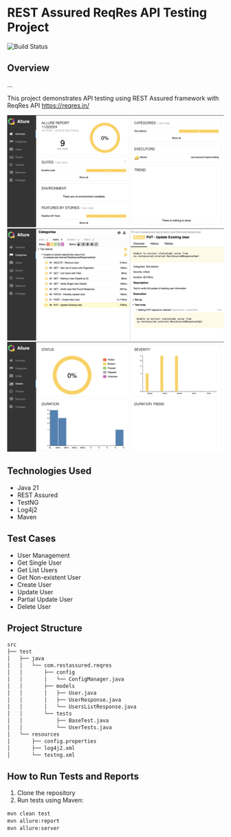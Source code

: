 # REST Assured ReqRes API Testing Project

![Build Status](https://github.com/fatihmcicek/rest-assured-reqres-testing/actions/workflows/maven.yml/badge.svg)

## Overview
...



This project demonstrates API testing using REST Assured framework with ReqRes API https://reqres.in/

<p align="center">
  <img src="src/test/resources/images-report/1.png" alt="image" />
  <img src="src/test/resources/images-report/2.png" alt="image" />
  <img src="src/test/resources/images-report/3.png" alt="image" />
</p>

## Technologies Used
- Java 21
- REST Assured
- TestNG
- Log4j2
- Maven

## Test Cases
- User Management
- Get Single User
- Get List Users
- Get Non-existent User
- Create User
- Update User
- Partial Update User
- Delete User

## Project Structure
```plaintext
src
├── test
│   ├── java
│   │   └── com.restassured.reqres
│   │       ├── config
│   │       │   └── ConfigManager.java
│   │       ├── models
│   │       │   ├── User.java
│   │       │   ├── UserResponse.java
│   │       │   └── UsersListResponse.java
│   │       └── tests
│   │           ├── BaseTest.java
│   │           └── UserTests.java
│   └── resources
│       ├── config.properties
│       ├── log4j2.xml
│       └── testng.xml

```
## How to Run Tests and Reports
1. Clone the repository
2. Run tests using Maven:
```bash
mvn clean test
mvn allure:report
mvn allure:server
```